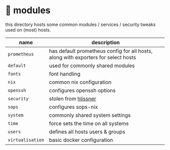 # :electric_plug: modules

this directory hosts some common modules / services / security tweaks used on (most) hosts.

name            | description
--------------- | -----------
`prometheus`    | has default prometheus config for all hosts, along with exporters for select hosts
`default`       | used for commonly shared modules
`fonts`         | font handling
`nix`           | common nix configuration
`openssh`       | configures openssh options
`security`      | stolen from [hlissner](https://github.com/hlissner)
`sops`          | configures sops-nix
`system`        | commonly shared system settings
`time`          | force sets the time on all systems
`users`         | defines all hosts users & groups
`virtualisation`| basic docker configuration
